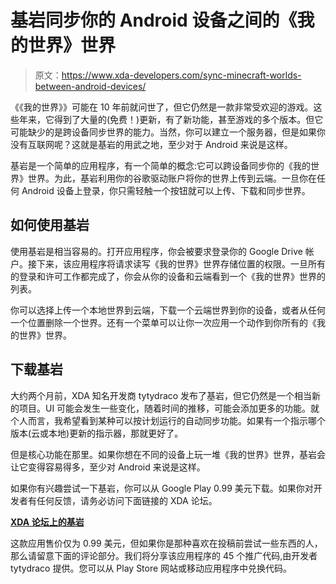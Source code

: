 # 基岩同步你的 Android 设备之间的《我的世界》世界

> 原文：<https://www.xda-developers.com/sync-minecraft-worlds-between-android-devices/>

《《我的世界》》可能在 10 年前就问世了，但它仍然是一款非常受欢迎的游戏。这些年来，它得到了大量的(免费！)更新，有了新功能，甚至游戏的多个版本。但它可能缺少的是跨设备同步世界的能力。当然，你可以建立一个服务器，但是如果你没有互联网呢？这就是基岩的用武之地，至少对于 Android 来说是这样。

基岩是一个简单的应用程序，有一个简单的概念:它可以跨设备同步你的《我的世界》世界。为此，基岩利用你的谷歌驱动账户将你的世界上传到云端。一旦你在任何 Android 设备上登录，你只需轻触一个按钮就可以上传、下载和同步世界。

## 如何使用基岩

使用基岩是相当容易的。打开应用程序，你会被要求登录你的 Google Drive 帐户。接下来，该应用程序将请求读写《我的世界》世界存储位置的权限。一旦所有的登录和许可工作都完成了，你会从你的设备和云端看到一个《我的世界》世界的列表。

你可以选择上传一个本地世界到云端，下载一个云端世界到你的设备，或者从任何一个位置删除一个世界。还有一个菜单可以让你一次应用一个动作到你所有的《我的世界》世界。

## 下载基岩

大约两个月前，XDA 知名开发商 tytydraco 发布了基岩，但它仍然是一个相当新的项目。UI 可能会发生一些变化，随着时间的推移，可能会添加更多的功能。就个人而言，我希望看到某种可以按计划运行的自动同步功能。如果有一个指示哪个版本(云或本地)更新的指示器，那就更好了。

但是核心功能在那里。如果你想在不同的设备上玩一堆《我的世界》世界，基岩会让它变得容易得多，至少对 Android 来说是这样。

如果你有兴趣尝试一下基岩，你可以从 Google Play 0.99 美元下载。如果你对开发者有任何反馈，请务必访问下面链接的 XDA 论坛。

**[XDA 论坛上的基岩](https://forum.xda-developers.com/t/android-bedrock-sync-minecraft-worlds-to-google-drive.4315031/)**

这款应用售价仅为 0.99 美元，但如果你是那种喜欢在投稿前尝试一些东西的人，那么请留意下面的评论部分。我们将分享该应用程序的 45 个推广代码,由开发者 tytydraco 提供。您可以从 Play Store 网站或移动应用程序中兑换代码。